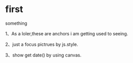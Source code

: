 # first

something

1、As a loler,these are anchors i am getting used to seeing.

2、just a focus pictrues by js.style.

3、show get date() by using canvas.
